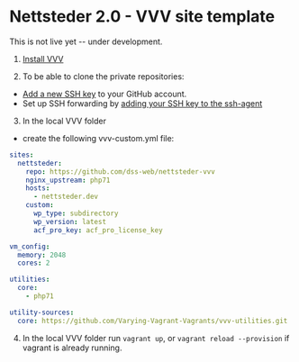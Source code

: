 # Nettsteder 2.0 - VVV site template

This is not live yet -- under development.

1) [Install VVV](https://varyingvagrantvagrants.org/docs/en-US/installation/)

2) To be able to clone the private repositories:
- [Add a new SSH key](https://help.github.com/articles/adding-a-new-ssh-key-to-your-github-account/) to your GitHub account.
- Set up SSH forwarding by [adding your SSH key to the ssh-agent](https://help.github.com/articles/generating-a-new-ssh-key-and-adding-it-to-the-ssh-agent/#adding-your-ssh-key-to-the-ssh-agent)

3) In the local VVV folder
- create the following vvv-custom.yml file:
```yml
sites:
  nettsteder:
    repo: https://github.com/dss-web/nettsteder-vvv
    nginx_upstream: php71
    hosts:
      - nettsteder.dev
    custom:
      wp_type: subdirectory
      wp_version: latest
      acf_pro_key: acf_pro_license_key

vm_config:
  memory: 2048
  cores: 2

utilities:
  core:
    - php71

utility-sources:
  core: https://github.com/Varying-Vagrant-Vagrants/vvv-utilities.git
```

4) In the local VVV folder run `vagrant up`, or `vagrant reload --provision` if vagrant is already running.
